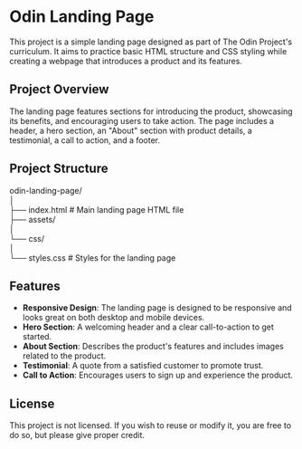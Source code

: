 # Odin Landing Page

This project is a simple landing page designed as part of The Odin Project's curriculum. It aims to practice basic HTML structure and CSS styling while creating a webpage that introduces a product and its features.

## Project Overview

The landing page features sections for introducing the product, showcasing its benefits, and encouraging users to take action. The page includes a header, a hero section, an "About" section with product details, a testimonial, a call to action, and a footer.

## Project Structure

odin-landing-page/  
    │  
    ├── index.html # Main landing page HTML file  
    ├── assets/  
        │   
        └── css/  
        │  
        └── styles.css # Styles for the landing page


## Features

- **Responsive Design**: The landing page is designed to be responsive and looks great on both desktop and mobile devices.
- **Hero Section**: A welcoming header and a clear call-to-action to get started.
- **About Section**: Describes the product's features and includes images related to the product.
- **Testimonial**: A quote from a satisfied customer to promote trust.
- **Call to Action**: Encourages users to sign up and experience the product.

## License

This project is not licensed. If you wish to reuse or modify it, you are free to do so, but please give proper credit.
